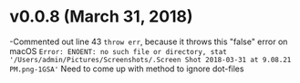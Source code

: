 # v0.0.8 (March 31, 2018)
-Commented out line 43 `throw err`, because it throws this "false" error on macOS `Error: ENOENT: no such file or directory, stat '/Users/admin/Pictures/Screenshots/.Screen Shot 2018-03-31 at 9.08.21 PM.png-1GSA'` Need to come up with method to ignore dot-files
